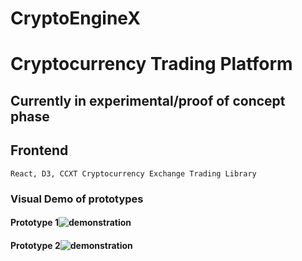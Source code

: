 # CryptoEngineX

# Cryptocurrency Trading Platform

 ## Currently in experimental/proof of concept phase
 
 ## Frontend

 ``` 
 React, D3, CCXT Cryptocurrency Exchange Trading Library
```
### Visual Demo of prototypes



#### Prototype 1![demonstration](http://g.recordit.co/H6GyyqS4pY.gif)




#### Prototype 2![demonstration](http://g.recordit.co/tSYUM18nM8.gif)



